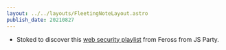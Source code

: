 ```yaml
---
layout: ../../layouts/FleetingNoteLayout.astro
publish_date: 20210827
---
```


- Stoked to discover this [web security playlist](https://www.youtube.com/playlist?list=PL1y1iaEtjSYiiSGVlL1cHsXN_kvJOOhu-) from Feross from JS Party.
